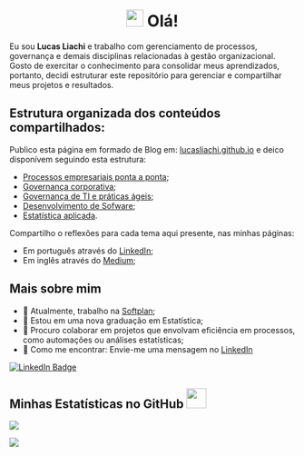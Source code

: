 <h1 align="center">
  <img src="https://raw.githubusercontent.com/MartinHeinz/MartinHeinz/master/wave.gif" width="30px"> Olá!
</h1>

Eu sou **Lucas Liachi** e trabalho com gerenciamento de processos, governança e demais disciplinas relacionadas à gestão organizacional. Gosto de exercitar o conhecimento para consolidar meus aprendizados, portanto, decidi estruturar este repositório para gerenciar e compartilhar meus projetos e resultados.

## Estrutura organizada dos conteúdos compartilhados:

Publico esta página em formado de Blog em: [lucasliachi.github.io](https://lucasliachi.github.io/lucasliachi/) e deico disponívem seguindo esta estrutura:
- [Processos empresariais ponta a ponta](/content/repository/process/process.md);
- [Governança corporativa](/content/repository/governance-corp/governance-corp.md);
- [Governança de TI e práticas ágeis](/content/repository/governance-it/governance-it.md);
- [Desenvolvimento de Sofware](/content/repository/development/development.md);
- [Estatística aplicada](/content/repository/estats/estats.md).

Compartilho o reflexões para cada tema aqui presente, nas minhas páginas:
- Em português através do [LinkedIn](https://linkedin.com/in/lucasliachi);
- Em inglês através do [Medium](https://medium.com/@lucasliachi);

## Mais sobre mim
- 🔭 Atualmente, trabalho na [Softplan](https://www.softplan.com.br/);
- 🌱 Estou em uma nova graduação em Estatística;
- 👯 Procuro colaborar em projetos que envolvam eficiência em processos, como automações ou análises estatísticas;
- 📨 Como me encontrar: Envie-me uma mensagem no [LinkedIn](https://linkedin.com/in/lucasliachi)

[![LinkedIn Badge](https://img.shields.io/badge/-Lucas%20Liachi%20-blue?style=plastic&labelColor=blue&logo=LinkedIn&link=https://linkedin.com/in/lucasliachi)](https://linkedin.com/in/lucasliachi)

## Minhas Estatísticas no GitHub <img src="https://i.pinimg.com/originals/65/c4/f4/65c4f452571be1261e9c623f7da488ac.gif" width="35px">
![](https://github-readme-stats.vercel.app/api?username=lucasliachi&theme=blue-green)

![](https://github-readme-stats.vercel.app/api/top-langs/?username=lucasliachi&theme=blue-green)